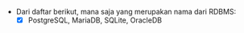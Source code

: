- Dari daftar berikut, mana saja yang merupakan nama dari RDBMS:
  - [x] PostgreSQL, MariaDB, SQLite, OracleDB